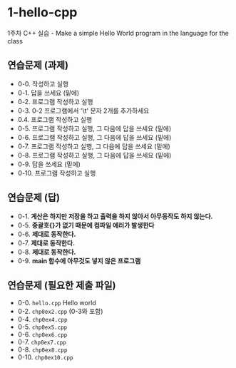 # 1-hello-cpp

1주차 C++ 실습 - Make a simple Hello World program in the language for the class

## 연습문제 (과제)

- 0-0. 작성하고 실행
- 0-1. 답을 쓰세요 (밑에)
- 0-2. 프로그램 작성하고 실행
- 0-3. 0-2 프로그램에서 '\t' 문자 2개를 추가하세요
- 0.4. 프로그램 작성하고 실행
- 0-5. 프로그램 작성하고 실행, 그 다음에 답을 쓰세요 (밑에)
- 0-6. 프로그램 작성하고 실행, 그 다음에 답을 쓰세요 (밑에)
- 0-7. 프로그램 작성하고 실행, 그 다음에 답을 쓰세요 (밑에)
- 0-8. 프로그램 작성하고 실행, 그 다음에 답을 쓰세요 (밑에)
- 0-9. 답을 쓰세요 (밑에)
- 0-10. 프로그램 작성하고 실행

## 연습문제 (답)

- 0-1. **계산은 하지만 저장을 하고 출력을 하지 않아서 아무동작도 하지 않는다.**
- 0-5. **중괄호{}가 없기 때문에 컴파일 에러가 발생한다**
- 0-6. **제대로 동작한다.**
- 0-7. **제대로 동작한다.**
- 0-8. **제대로 동작한다.**
- 0-9. **main 함수에 아무것도 넣지 않은 프로그램**

## 연습문제 (필요한 제출 파일)

- 0-0. `hello.cpp` Hello world
- 0-2. `chp0ex2.cpp` (0-3와 포함)
- 0-4. `chp0ex4.cpp`
- 0-5. `chp0ex5.cpp`
- 0-6. `chp0ex6.cpp`
- 0-7. `chp0ex7.cpp`
- 0-8. `chp0ex8.cpp`
- 0-10. `chp0ex10.cpp`
